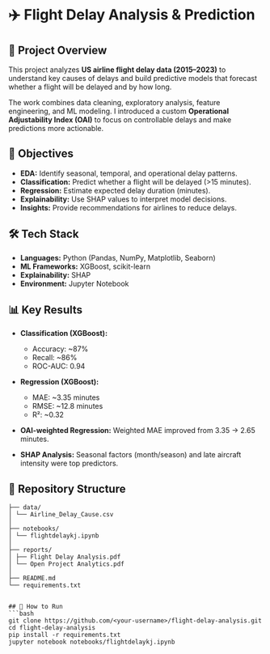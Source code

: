 # ✈️ Flight Delay Analysis & Prediction  

## 📌 Project Overview  
This project analyzes **US airline flight delay data (2015–2023)** to understand key causes of delays and build predictive models that forecast whether a flight will be delayed and by how long.  

The work combines data cleaning, exploratory analysis, feature engineering, and ML modeling. I introduced a custom **Operational Adjustability Index (OAI)** to focus on controllable delays and make predictions more actionable.  

## 🎯 Objectives  
- **EDA:** Identify seasonal, temporal, and operational delay patterns.  
- **Classification:** Predict whether a flight will be delayed (>15 minutes).  
- **Regression:** Estimate expected delay duration (minutes).  
- **Explainability:** Use SHAP values to interpret model decisions.  
- **Insights:** Provide recommendations for airlines to reduce delays.  

## 🛠️ Tech Stack  
- **Languages:** Python (Pandas, NumPy, Matplotlib, Seaborn)  
- **ML Frameworks:** XGBoost, scikit-learn  
- **Explainability:** SHAP  
- **Environment:** Jupyter Notebook  

## 📊 Key Results  
- **Classification (XGBoost):**  
  - Accuracy: ~87%  
  - Recall: ~86%  
  - ROC-AUC: 0.94  

- **Regression (XGBoost):**  
  - MAE: ~3.35 minutes  
  - RMSE: ~12.8 minutes  
  - R²: ~0.32  

- **OAI-weighted Regression:** Weighted MAE improved from 3.35 → 2.65 minutes.  
- **SHAP Analysis:** Seasonal factors (month/season) and late aircraft intensity were top predictors.  

## 📂 Repository Structure  
```text
├── data/
│ └── Airline_Delay_Cause.csv
│
├── notebooks/
│ └── flightdelaykj.ipynb
│
├── reports/
│ ├── Flight Delay Analysis.pdf
│ └── Open Project Analytics.pdf
│
├── README.md
└── requirements.txt


## 🚀 How to Run  
```bash
git clone https://github.com/<your-username>/flight-delay-analysis.git
cd flight-delay-analysis
pip install -r requirements.txt
jupyter notebook notebooks/flightdelaykj.ipynb
